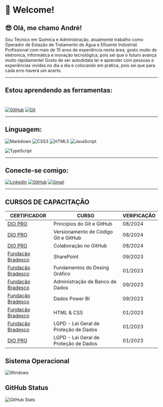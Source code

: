 # 🤗 Welcome!

## 😎 Olá, me chamo André!

Sou Técnico em Química e Administração, atualmente trabalho como Operador de Estação de Tratamento de Água e Efluente Indústrial.
Profissional com mais de 15 anos de experiência nesta área, gosto muito de eletronica, informática e inovação tecnológica, pois sei que o futuro avança muito rápidamente!
Gosto de ser autodidata ler e aprender com pessoas e experiências vividas no dia a dia e colocando em prática, pois sei que para cada erro haverá um acerto.

*****

## Estou aprendendo as ferramentas:<br><br>
[![GitHub](https://img.shields.io/badge/GitHub-000?style=for-the-badge&logo=github&logoColor=30A3DC)](https://docs.github.com/)
[![Git](https://img.shields.io/badge/Git-000?style=for-the-badge&logo=git&logoColor=E94D5F)](https://git-scm.com/doc)
**************

## Linguagem:

![Markdown](https://img.shields.io/badge/Markdown-000?style=for-the-badge&logo=markdown)
![CSS3](https://img.shields.io/badge/CSS3-1572B6?style=for-the-badge&logo=css3&logoColor=white)
![HTML5](https://img.shields.io/badge/HTML5-E34F26?style=for-the-badge&logo=html5&logoColor=white)
![JavaScript](https://img.shields.io/badge/JavaScript-F7DF1E?style=for-the-badge&logo=javascript&logoColor=black)
<div>
  <img aLign="center" alt="TypeScript" src="https://img.shields.io/badge/typescript-%23007ACC.svg?style=for-the-badge&logo=typescript&logoColor=white" />
</div>

************

## Conecte-se comigo:

[![LinkedIn](https://img.shields.io/badge/LinkedIn-0077B5?style=for-the-badge&logo=linkedin&logoColor=white)](https://www.linkedin.com/in/andr%C3%A9-costa-567b8230?utm_source=share&utm_campaign=share_via&utm_content=profile&utm_medium=android_app)
[![GitHub](https://img.shields.io/badge/GitHub-100000?style=for-the-badge&logo=github&logoColor=white)](https://github.com/andrecsilva33)
[![Gmail](https://img.shields.io/badge/Gmail-333333?style=for-the-badge&logo=gmail&logoColor=red)](mailto:andrecost17@hotmail.com)

*************

## CURSOS DE CAPACITAÇÃO
| CERTIFICADOR | CURSO |VERIFICAÇÃO |
| ------------------------------------------------------- | ------------------------------------- | ------- |
| [DIO PRO](https://www.dio.me/certificate/SVEEJKWZ/share)| Principios do Git e GitHub            | 08/2024 |
| [DIO PRO](https://www.dio.me/certificate/ZFYKPAZ6/share)| Versionamento de Código Git e GitHub  | 08/2024 |
| [DIO PRO](https://www.dio.me/certificate/H0WO4UEU/share)| Colaboração no GitHub                 | 08/2024 |
| [Fundação Bradesco](link)                               | SharePoint                            | 09/2023 |
| [Fundação Bradesco](link)                               | Fundamentos do Desing Gráfico         | 01/2023 |
| [Fundação Bradesco](link)                               | Administração de Banco de Dados       | 09/2023 |
| [Fundação Bradesco](link)                               | Dados Power BI                        | 09/2023 |
| [Fundação Bradesco](link)                               | HTML & CSS                            | 01/2023 |
| [Fundação Bradesco](link)                               |LGPD - Lei Geral de Proteção de Dados  | 01/2023 |
| [DIO PRO]( )                                            |LGPD - Lei Geral de Proteção de Dados  | 01/2023 |

## Sistema Operacional 
![Windows](https://img.shields.io/badge/Windows-000?style=for-the-badge&logo=windows&logoColor=2CA5E0)

## GitHub Status

![GitHub Stats](https://github-readme-stats.vercel.app/api?username=andrecsilva33&theme=transparent&bg_color=000&border_color=30A3DC&show_icons=true&icon_color=30A3DC&title_color=E94D5F&text_color=FFF)


